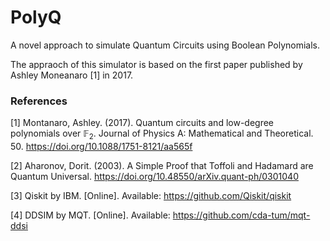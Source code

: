 # PolyQ
A novel approach to simulate Quantum Circuits using Boolean Polynomials.

The appraoch of this simulator is based on the first paper published by Ashley Moneanaro [1] in 2017.


### References
 [1] Montanaro, Ashley. (2017). Quantum circuits and low-degree polynomials over $\mathbb{F}_2$. Journal of Physics A: Mathematical and Theoretical. 50. https://doi.org/10.1088/1751-8121/aa565f

 [2] Aharonov, Dorit. (2003). A Simple Proof that Toffoli and Hadamard are Quantum Universal. https://doi.org/10.48550/arXiv.quant-ph/0301040

 [3] Qiskit by IBM. [Online]. Available: https://github.com/Qiskit/qiskit

 [4] DDSIM by MQT. [Online]. Available: https://github.com/cda-tum/mqt-ddsi